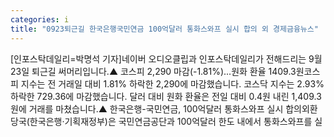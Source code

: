 ```yaml
---
categories: i
title: "0923퇴근길 한국은행국민연금 100억달러 통화스와프 실시 합의 외 경제금융뉴스"
---
```

[인포스탁데일리=박명석 기자]네이버 오디오클립과 인포스탁데일리가 전해드리는 9월 23일 퇴근길 써머리입니다.▲ 코스피 2,290 마감(-1.81%)...원화 환율 1409.3원코스피 지수는 전 거래일 대비 1.81% 하락한 2,290에 마감했습니다. 코스닥 지수는 2.93% 하락한 729.36에 마감했습니다. 달러 대비 원화 환율은 전일 대비 0.4원 내린 1,409.3원에 거래를 마쳤습니다.▲ 한국은행-국민연금, 100억달러 통화스와프 실시 합의외환당국(한국은행·기획재정부)은 국민연금공단과 100억달러 한도 내에서 통화스와프를 실